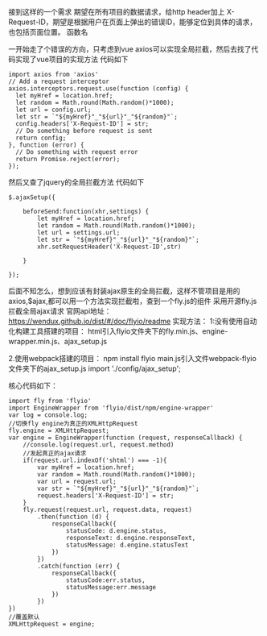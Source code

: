 接到这样的一个需求
期望在所有项目的数据请求，给http header加上 X-Request-ID，期望是根据用户在页面上弹出的错误ID，能够定位到具体的请求，也包括页面位置。
函数名

一开始走了个错误的方向，只考虑到vue axios可以实现全局拦截，然后去找了代码实现了vue项目的实现方法
代码如下
```
import axios from 'axios'
// Add a request interceptor
axios.interceptors.request.use(function (config) {
  let myHref = location.href;
  let random = Math.round(Math.random()*1000);
  let url = config.url;
  let str = `"${myHref}"_"${url}"_"${random}"`;
  config.headers['X-Request-ID'] = str;
  // Do something before request is sent
  return config;
}, function (error) {
  // Do something with request error
  return Promise.reject(error);
});
```

然后又查了jquery的全局拦截方法
代码如下
```
$.ajaxSetup({

    beforeSend:function(xhr,settings) {
        let myHref = location.href;
        let random = Math.round(Math.random()*1000);
        let url = settings.url;
        let str = `"${myHref}"_"${url}"_"${random}"`;
        xhr.setRequestHeader('X-Request-ID',str)

    }

});
```


后面不知怎么，想到应该有封装ajax原生的全局拦截，这样不管项目是用的axios,$ajax,都可以用一个方法实现拦截啦，查到一个fly.js的组件
采用开源fly.js拦截全局ajax请求
官网api地址：https://wendux.github.io/dist/#/doc/flyio/readme
实现方法： 
1:没有使用自动化构建工具搭建的项目：
html引入flyio文件夹下的fly.min.js、engine-wrapper.min.js、ajax_setup.js

2.使用webpack搭建的项目：
npm install flyio
main.js引入文件webpack-flyio文件夹下的ajax_setup.js
import './config/ajax_setup';

核心代码如下：
```
import fly from 'flyio'
import EngineWrapper from 'flyio/dist/npm/engine-wrapper'
var log = console.log;
//切换fly engine为真正的XMLHttpRequest
fly.engine = XMLHttpRequest;
var engine = EngineWrapper(function (request, responseCallback) {
    //console.log(request.url, request.method)
    //发起真正的ajax请求
    if(request.url.indexOf('shtml') === -1){
        var myHref = location.href;
        var random = Math.round(Math.random()*1000);
        var url = request.url;
        var str = `"${myHref}"_"${url}"_"${random}"`;
        request.headers['X-Request-ID'] = str;
    }
    fly.request(request.url, request.data, request)
        .then(function (d) {
            responseCallback({
                statusCode: d.engine.status,
                responseText: d.engine.responseText,
                statusMessage: d.engine.statusText
            })
        })
        .catch(function (err) {
            responseCallback({
                statusCode:err.status,
                statusMessage:err.message
            })
        })
})
//覆盖默认
XMLHttpRequest = engine;


```
